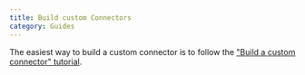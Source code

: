```yaml
---
title: Build custom Connectors
category: Guides
---
```


The easiest way to build a custom connector is to follow the ["Build a custom connector" tutorial](/building_connector/step_1_intro.html).